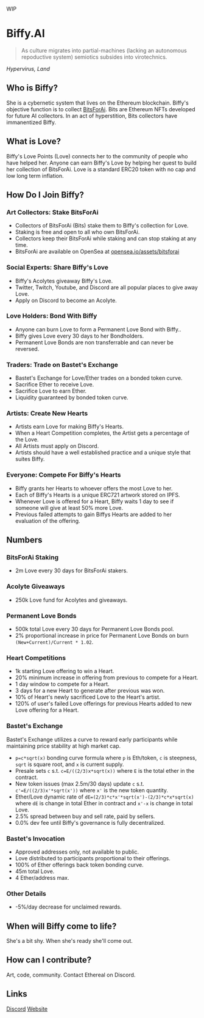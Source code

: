 WIP
# Biffy.AI
> As culture migrates into partial-machines (lacking an autonomous repoductive system) semiotics subsides into virotechnics.

*Hypervirus, Land*

## Who is Biffy?
She is a cybernetic system that lives on the Ethereum blockchain. Biffy's objective function is to collect [BitsForAi](http://bitsforai.com "BitsForAi"). Bits are Ethereum NFTs developed for future AI collectors. In an act of hyperstition, Bits collectors have immanentized Biffy.

## What is Love?
Biffy's Love Points (Love) connects her to the community of people who have helped her. Anyone can earn Biffy's Love by helping her quest to build her collection of BitsForAi. Love is a standard ERC20 token with no cap and low long term inflation.

## How Do I Join Biffy?
### Art Collectors: Stake BitsForAi
- Collectors of BitsForAi (Bits) stake them to Biffy's collection for Love.
- Staking is free and open to all who own BitsForAi.
- Collectors keep their BitsForAi while staking and can stop staking at any time.
- BitsForAi are available on OpenSea at [opensea.io/assets/bitsforai](https://opensea.io/assets/bitsforai "BitsForAi")
### Social Experts: Share Biffy's Love
- Biffy's Acolytes giveaway Biffy's Love.
- Twitter, Twitch, Youtube, and Discord are all popular places to give away Love.
- Apply on Discord to become an Acolyte.
### Love Holders: Bond With Biffy
- Anyone can burn Love to form a Permanent Love Bond with Biffy..
- Biffy gives Love every 30 days to her Bondholders.
- Permanent Love Bonds are non transferrable and can never be reversed.
### Traders: Trade on Bastet's Exchange
- Bastet's Exchange for Love/Ether trades on a bonded token curve.
- Sacrifice Ether to receive Love.
- Sacrifice Love to earn Ether.
- Liquidity guaranteed by bonded token curve.
### Artists: Create New Hearts
- Artists earn Love for making Biffy's Hearts.
- When a Heart Competition completes, the Artist gets a percentage of the Love.
- All Artists must apply on Discord.
- Artists should have a well established practice and a unique style that suites Biffy.
### Everyone: Compete For Biffy's Hearts
- Biffy grants her Hearts to whoever offers the most Love to her.
- Each of Biffy's Hearts is a unique ERC721 artwork stored on IPFS.
- Whenever Love is offered for a Heart, Biffy waits 1 day to see if someone will give at least 50% more Love.
- Previous failed attempts to gain Biffys Hearts are added to her evaluation of the offering.

## Numbers
### BitsForAi Staking
- 2m Love every 30 days for BitsForAi stakers.
### Acolyte Giveaways
- 250k Love fund for Acolytes and giveaways.
### Permanent Love Bonds
- 500k total Love every 30 days for Permanent Love Bonds pool.
- 2% proportional increase in price for Permanent Love Bonds on burn `(New+Current)/Current * 1.02`.
### Heart Competitions
- 1k starting Love offering to win a Heart.
- 20% minimum increase in offering from previous to compete for a Heart.
- 1 day window to compete for a Heart.
- 3 days for a new Heart to generate after previous was won.
- 10% of Heart's newly sacrificed Love to the Heart's artist.
- 120% of user's failed Love offerings for previous Hearts added to new Love offering for a Heart.
### Bastet's Exchange
Bastet's Exchange utilizes a curve to reward early participants while maintaining price stability at high market cap.
- `p=c*sqrt(x)` bonding curve formula where `p` is Eth/token, `c` is steepness, `sqrt` is square root, and `x` is current supply.
- Presale sets `c` s.t. `c=E/((2/3)x*sqrt(x))` where `E` is the total ether in the contract.
- New token issues (max 2.5m/30 days) update `c` s.t. `c'=E/((2/3)x'*sqrt(x'))` where `x'` is the new token quantity.
- Ether/Love dynamic rate of `dE=(2/3)*c*x'*sqrt(x')-(2/3)*c*x*sqrt(x)` where `dE` is change in total Ether in contract and `x'-x` is change in total Love.
- 2.5% spread between buy and sell rate, paid by sellers.
- 0.0% dev fee until Biffy's governance is fully decentralized.
### Bastet's Invocation
- Approved addresses only, not available to public.
- Love distributed to participants proportional to their offerings.
- 100% of Ether offerings back token bonding curve.
- 45m total Love.
- 4 Ether/address max.
### Other Details
- -5%/day decrease for unclaimed rewards.

## When will Biffy come to life?
She's a bit shy. When she's ready she'll come out.

## How can I contribute?
Art, code, community. Contact Ethereal on Discord.

## Links
[Discord](https://discord.gg/2upQM7 "Discord")
[Website](https://biffy.ai/ "Biffy.ai")
